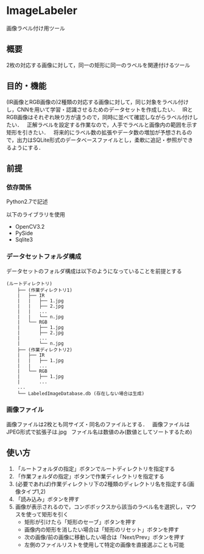 # ImageLabeler
画像ラベル付け用ツール

## 概要
2枚の対応する画像に対して，同一の矩形に同一のラベルを関連付けるツール

## 目的・機能
(IR画像とRGB画像の)2種類の対応する画像に対して，同じ対象をラベル付けし，CNNを用いて学習・認識させるためのデータセットを作成したい．  
IRとRGB画像はそれぞれ映り方が違うので，同時に並べて確認しながらラベル付けしたい．  
正解ラベルを設定する作業なので，人手でラベルと画像内の範囲を示す矩形を引きたい．  
将来的にラベル数の拡張やデータ数の増加が予想されるので，出力はSQLite形式のデータベースファイルとし，柔軟に追記・参照ができるようにする．  

## 前提
### 依存関係
Python2.7で記述  
  
以下のライブラリを使用  
* OpenCV3.2  
* PySide  
* Sqlite3  

### データセットフォルダ構成
データセットのフォルダ構成は以下のようになっていることを前提とする  
```
(ルートディレクトリ)
    ├── (作業ディレクトリ1)
    |   ├── IR
    |   |   ├── 1.jpg
    |   |   ├── 2.jpg
    |   |   ...
    |   |   └── n.jpg
    |   └── RGB
    |       ├── 1.jpg
    |       ├── 2.jpg
    |       ...
    |       └── n.jpg
    ├── (作業ディレクトリ2)
    |   ├── IR
    |   |   ├── 1.jpg
    |   |   ...
    |   └── RGB
    |       ├── 1.jpg
    |       ...
    ...
    └── LabeledImageDatabase.db (存在しない場合は生成)
```

### 画像ファイル
画像ファイルは2枚とも同サイズ・同名のファイルとする．  
画像ファイルはJPEG形式で拡張子は.jpg  
ファイル名は数値のみ(数値としてソートするため)

## 使い方
1. 「ルートフォルダの指定」ボタンでルートディレクトリを指定する
2. 「作業フォルダの指定」ボタンで作業ディレクトリを指定する
3. (必要であれば)作業ディレクトリ下の2種類のディレクトリ名を指定する(画像タイプ1,2)
4. 「読み込み」ボタンを押す
5. 画像が表示されるので，コンボボックスから該当のラベル名を選択し，マウスを使って矩形を引く  
    * 矩形が引けたら「矩形のセーブ」ボタンを押す  
    * 画像内の矩形を消したい場合は「矩形のリセット」ボタンを押す  
    * 次の画像/前の画像に移動したい場合は「Next/Prev」ボタンを押す  　
    * 左側のファイルリストを使用して特定の画像を直接選ぶことも可能  
